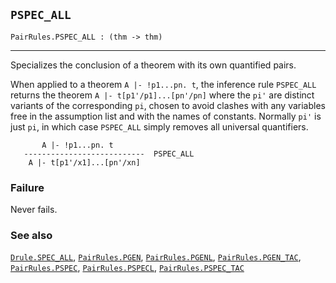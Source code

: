 ## `PSPEC_ALL`

``` hol4
PairRules.PSPEC_ALL : (thm -> thm)
```

------------------------------------------------------------------------

Specializes the conclusion of a theorem with its own quantified pairs.

When applied to a theorem `A |- !p1...pn. t`, the inference rule
`PSPEC_ALL` returns the theorem `A |- t[p1'/p1]...[pn'/pn]` where the
`pi'` are distinct variants of the corresponding `pi`, chosen to avoid
clashes with any variables free in the assumption list and with the
names of constants. Normally `pi'` is just `pi`, in which case
`PSPEC_ALL` simply removes all universal quantifiers.

``` hol4
       A |- !p1...pn. t
   ---------------------------  PSPEC_ALL
    A |- t[p1'/x1]...[pn'/xn]
```

### Failure

Never fails.

### See also

[`Drule.SPEC_ALL`](#Drule.SPEC_ALL),
[`PairRules.PGEN`](#PairRules.PGEN),
[`PairRules.PGENL`](#PairRules.PGENL),
[`PairRules.PGEN_TAC`](#PairRules.PGEN_TAC),
[`PairRules.PSPEC`](#PairRules.PSPEC),
[`PairRules.PSPECL`](#PairRules.PSPECL),
[`PairRules.PSPEC_TAC`](#PairRules.PSPEC_TAC)
